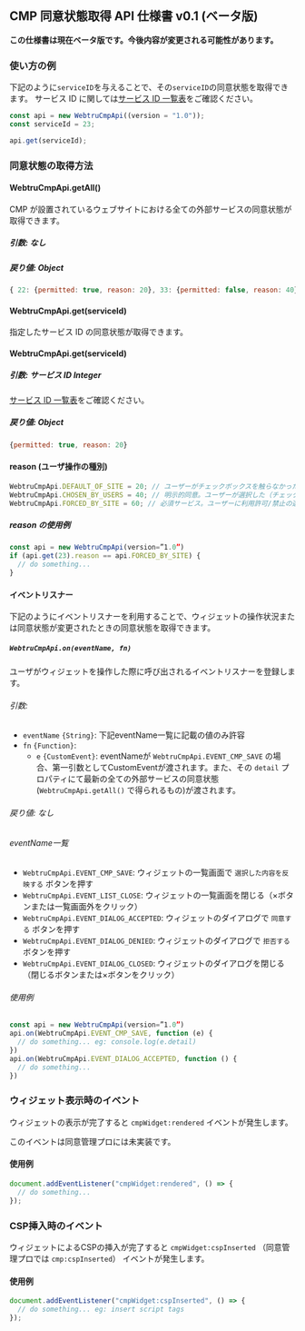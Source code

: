 ## CMP 同意状態取得 API 仕様書 v0.1 (ベータ版)

**この仕様書は現在ベータ版です。今後内容が変更される可能性があります。**

### 使い方の例

下記のように`serviceID`を与えることで、その`serviceID`の同意状態を取得できます。
サービス ID に関しては[サービス ID 一覧表](https://docs.google.com/spreadsheets/d/1z_80EI7lN1xcmuCcfgz2EVR3oxGzvcUTEpSks7hsZfI/edit)をご確認ください。

```javascript
const api = new WebtruCmpApi((version = "1.0"));
const serviceId = 23;

api.get(serviceId);
```

### 同意状態の取得方法

#### WebtruCmpApi.getAll()

CMP が設置されているウェブサイトにおける全ての外部サービスの同意状態が取得できます。

##### 引数: なし

##### 戻り値: Object

```javascript
{ 22: {permitted: true, reason: 20}, 33: {permitted: false, reason: 40}, ...}
```

#### WebtruCmpApi.get(serviceId)

指定したサービス ID の同意状態が取得できます。

#### WebtruCmpApi.get(serviceId)

##### 引数: サービス ID Integer

[サービス ID 一覧表](https://docs.google.com/spreadsheets/d/1z_80EI7lN1xcmuCcfgz2EVR3oxGzvcUTEpSks7hsZfI/edit)をご確認ください。

##### 戻り値: Object

```javascript
{permitted: true, reason: 20}
```

#### reason (ユーザ操作の種別)

```javascript
WebtruCmpApi.DEFAULT_OF_SITE = 20; // ユーザーがチェックボックスを触らなかった
WebtruCmpApi.CHOSEN_BY_USERS = 40; // 明示的同意。ユーザーが選択した（チェックボックスをクリックして on/off を変えた）
WebtruCmpApi.FORCED_BY_SITE = 60; // 必須サービス。ユーザーに利用許可/禁止の選択許可がないサービス
```

##### reason の使用例

```javascript
const api = new WebtruCmpApi(version=”1.0”)
if (api.get(23).reason == api.FORCED_BY_SITE) {
  // do something...
}
```

#### イベントリスナー

下記のようにイベントリスナーを利用することで、ウィジェットの操作状況または同意状態が変更されたときの同意状態を取得できます。

##### `WebtruCmpApi.on(eventName, fn)`

ユーザがウィジェットを操作した際に呼び出されるイベントリスナーを登録します。

###### 引数: 
  - `eventName` `{String}`: 下記eventName一覧に記載の値のみ許容
  - `fn` `{Function}`: 
    - `e` `{CustomEvent}`: eventNameが `WebtruCmpApi.EVENT_CMP_SAVE` の場合、第一引数としてCustomEventが渡されます。また、その `detail` プロパティにて最新の全ての外部サービスの同意状態(`WebtruCmpApi.getAll()` で得られるもの)が渡されます。

###### 戻り値: なし

###### eventName一覧
  - `WebtruCmpApi.EVENT_CMP_SAVE`: ウィジェットの一覧画面で `選択した内容を反映する` ボタンを押す
  - `WebtruCmpApi.EVENT_LIST_CLOSE`: ウィジェットの一覧画面を閉じる（×ボタンまたは一覧画面外をクリック）
  - `WebtruCmpApi.EVENT_DIALOG_ACCEPTED`: ウィジェットのダイアログで `同意する` ボタンを押す
  - `WebtruCmpApi.EVENT_DIALOG_DENIED`: ウィジェットのダイアログで `拒否する` ボタンを押す
  - `WebtruCmpApi.EVENT_DIALOG_CLOSED`: ウィジェットのダイアログを閉じる（閉じるボタンまたは×ボタンをクリック）

###### 使用例
```javascript
const api = new WebtruCmpApi(version=”1.0”)
api.on(WebtruCmpApi.EVENT_CMP_SAVE, function (e) {
  // do something... eg: console.log(e.detail)
})
api.on(WebtruCmpApi.EVENT_DIALOG_ACCEPTED, function () {
  // do something...
})
```

### ウィジェット表示時のイベント

ウィジェットの表示が完了すると `cmpWidget:rendered` イベントが発生します。

このイベントは同意管理プロには未実装です。

#### 使用例

```javascript
document.addEventListener("cmpWidget:rendered", () => {
  // do something...
});
```

### CSP挿入時のイベント

ウィジェットによるCSPの挿入が完了すると `cmpWidget:cspInserted` （同意管理プロでは `cmp:cspInserted`） イベントが発生します。

#### 使用例

```javascript
document.addEventListener("cmpWidget:cspInserted", () => {
  // do something... eg: insert script tags
});
```
